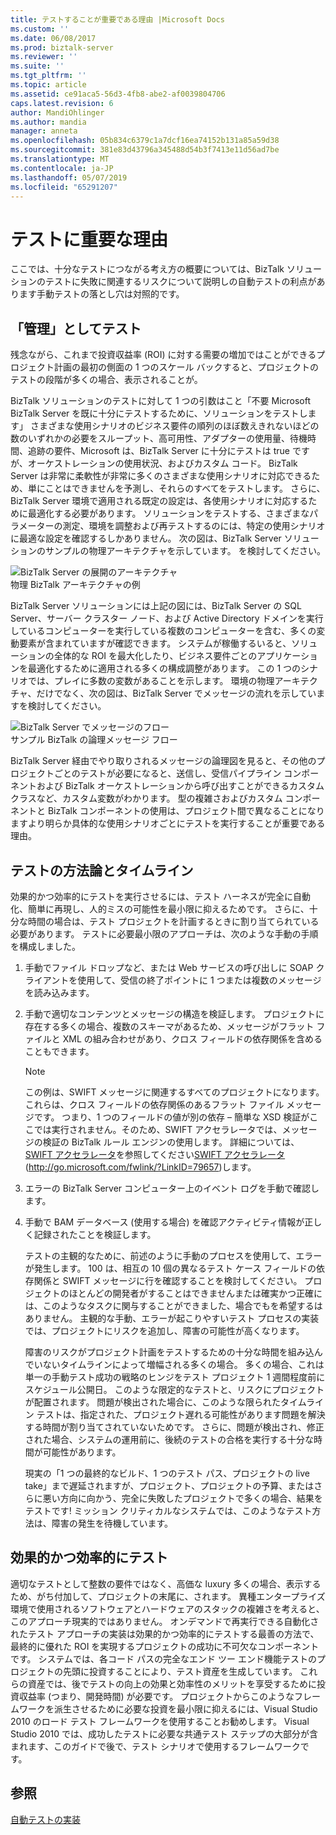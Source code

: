 ```yaml
---
title: テストすることが重要である理由 |Microsoft Docs
ms.custom: ''
ms.date: 06/08/2017
ms.prod: biztalk-server
ms.reviewer: ''
ms.suite: ''
ms.tgt_pltfrm: ''
ms.topic: article
ms.assetid: ce91aca5-56d3-4fb8-abe2-af0039804706
caps.latest.revision: 6
author: MandiOhlinger
ms.author: mandia
manager: anneta
ms.openlocfilehash: 05b834c6379c1a7dcf16ea74152b131a85a59d38
ms.sourcegitcommit: 381e83d43796a345488d54b3f7413e11d56ad7be
ms.translationtype: MT
ms.contentlocale: ja-JP
ms.lasthandoff: 05/07/2019
ms.locfileid: "65291207"
---
```

# <a name="why-it-is-important-to-test"></a>テストに重要な理由
ここでは、十分なテストにつながる考え方の概要については、BizTalk ソリューションのテストに失敗に関連するリスクについて説明しの自動テストの利点があります手動テストの落とし穴は対照的です。  
  
## <a name="testing-as-overhead"></a>「管理」としてテスト  
 残念ながら、これまで投資収益率 (ROI) に対する需要の増加ではことができるプロジェクト計画の最初の側面の 1 つのスケール バックすると、プロジェクトのテストの段階が多くの場合、表示されることが。  
  
 BizTalk ソリューションのテストに対して 1 つの引数はこと「不要 Microsoft BizTalk Server を既に十分にテストするために、ソリューションをテストします」 さまざまな使用シナリオのビジネス要件の順列のほぼ数えきれないほどの数のいずれかの必要をスループット、高可用性、アダプターの使用量、待機時間、追跡の要件、Microsoft は、BizTalk Server に十分にテストは true ですが、オーケストレーションの使用状況、およびカスタム コード。 BizTalk Server は非常に柔軟性が非常に多くのさまざまな使用シナリオに対応できるため、単にことはできませんを予測し、それらのすべてをテストします。 さらに、BizTalk Server 環境で適用される既定の設定は、各使用シナリオに対応するために最適化する必要があります。 ソリューションをテストする、さまざまなパラメーターの測定、環境を調整および再テストするのには、特定の使用シナリオに最適な設定を確認するしかありません。 次の図は、BizTalk Server ソリューションのサンプルの物理アーキテクチャを示しています。 を検討してください。  
  
 ![BizTalk Server の展開のアーキテクチャ](../technical-guides/media/5359cf00-e285-4168-a988-8d3b677eb6ba.gif "5359cf00-e285-4168-a988-8d3b677eb6ba")  
物理 BizTalk アーキテクチャの例  
  
 BizTalk Server ソリューションには上記の図には、BizTalk Server の SQL Server、サーバー クラスター ノード、および Active Directory ドメインを実行しているコンピューターを実行している複数のコンピューターを含む、多くの変動要素が含まれていますが確認できます。 システムが稼働するいると、ソリューションの全体的な ROI を最大化したり、ビジネス要件ごとのアプリケーションを最適化するために適用される多くの構成調整があります。 この 1 つのシナリオでは、プレイに多数の変数があることを示します。 環境の物理アーキテクチャ、だけでなく、次の図は、BizTalk Server でメッセージの流れを示していますを検討してください。  
  
 ![BizTalk Server でメッセージのフロー](../technical-guides/media/dea79a42-5f60-49a1-abdb-870988784ffe.gif "dea79a42-5f60-49a1-abdb-870988784ffe")  
サンプル BizTalk の論理メッセージ フロー  
  
 BizTalk Server 経由でやり取りされるメッセージの論理図を見ると、その他のプロジェクトごとのテストが必要になると、送信し、受信パイプライン コンポーネントおよび BizTalk オーケストレーションから呼び出すことができるカスタム クラスなど、カスタム変数がわかります。 型の複雑さおよびカスタム コンポーネントと BizTalk コンポーネントの使用は、プロジェクト間で異なることになりますより明らか具体的な使用シナリオごとにテストを実行することが重要である理由。  
  
## <a name="testing-methodology-and-timelines"></a>テストの方法論とタイムライン  
 効果的かつ効率的にテストを実行させるには、テスト ハーネスが完全に自動化、簡単に再現し、人的ミスの可能性を最小限に抑えるためです。 さらに、十分な時間の場合は、テスト プロジェクトを計画するときに割り当てられている必要があります。 テストに必要最小限のアプローチは、次のような手動の手順を構成しました。  
  
1. 手動でファイル ドロップなど、または Web サービスの呼び出しに SOAP クライアントを使用して、受信の終了ポイントに 1 つまたは複数のメッセージを読み込みます。  
  
2. 手動で適切なコンテンツとメッセージの構造を検証します。 プロジェクトに存在する多くの場合、複数のスキーマがあるため、メッセージがフラット ファイルと XML の組み合わせがあり、クロス フィールドの依存関係を含めることもできます。  
  
   > [!NOTE]  
   >  この例は、SWIFT メッセージに関連するすべてのプロジェクトになります。 これらは、クロス フィールドの依存関係のあるフラット ファイル メッセージです。 つまり、1 つのフィールドの値が別の依存 – 簡単な XSD 検証がここでは実行されません。そのため、SWIFT アクセラレータでは、メッセージの検証の BizTalk ルール エンジンの使用します。 詳細については、 [SWIFT アクセラレータ](http://go.microsoft.com/fwlink/?LinkID=79657)を参照してください[SWIFT アクセラレータ](http://go.microsoft.com/fwlink/?LinkID=79657)(http://go.microsoft.com/fwlink/?LinkID=79657)します。  
  
3. エラーの BizTalk Server コンピューター上のイベント ログを手動で確認します。  
  
4. 手動で BAM データベース (使用する場合) を確認アクティビティ情報が正しく記録されたことを検証します。  
  
   テストの主観的なために、前述のように手動のプロセスを使用して、エラーが発生します。 100 は、相互の 10 個の異なるテスト ケース フィールドの依存関係と SWIFT メッセージに行を確認することを検討してください。 プロジェクトのほとんどの開発者がすることはできませんまたは確実かつ正確には、このようなタスクに関与することができました、場合でもを希望するはありません。 主観的な手動、エラーが起こりやすいテスト プロセスの実装では、プロジェクトにリスクを追加し、障害の可能性が高くなります。  
  
   障害のリスクがプロジェクト計画をテストするための十分な時間を組み込んでいないタイムラインによって増幅される多くの場合。 多くの場合、これは単一の手動テスト成功の戦略のヒンジをテスト プロジェクト 1 週間程度前にスケジュール公開日。 このような限定的なテストと、リスクにプロジェクトが配置されます。 問題が検出された場合に、このような限られたタイムライン テストは、指定された、プロジェクト遅れる可能性があります問題を解決する時間が割り当てされていないためです。 さらに、問題が検出され、修正された場合、システムの運用前に、後続のテストの合格を実行する十分な時間が可能性があります。  
  
   現実の「1 つの最終的なビルド、1 つのテスト パス、プロジェクトの live take」まで遅延されますが、プロジェクト、プロジェクトの予算、またはさらに悪い方向に向かう、完全に失敗したプロジェクトで多くの場合、結果をテストです! ミッション クリティカルなシステムでは、このようなテスト方法は、障害の発生を待機しています。  
  
## <a name="testing-effectively-and-efficiently"></a>効果的かつ効率的にテスト  
 適切なテストとして整数の要件ではなく、高価な luxury 多くの場合、表示するため、がち付加して、プロジェクトの末尾に、されます。 異種エンタープライズ環境で使用されるソフトウェアとハードウェアのスタックの複雑さを考えると、このアプローチ現実的ではありません。 オンデマンドで再実行できる自動化されたテスト アプローチの実装は効果的かつ効率的にテストする最善の方法で、最終的に優れた ROI を実現するプロジェクトの成功に不可欠なコンポーネントです。 システムでは、各コード パスの完全なエンド ツー エンド機能テストのプロジェクトの先頭に投資することにより、テスト資産を生成しています。 これらの資産では、後でテストの向上の効果と効率性のメリットを享受するために投資収益率 (つまり、開発時間) が必要です。 プロジェクトからこのようなフレームワークを派生させるために必要な投資を最小限に抑えるには、Visual Studio 2010 のロード テスト フレームワークを使用することお勧めします。 Visual Studio 2010 では、成功したテストに必要な共通テスト ステップの大部分が含まれます、このガイドで後で、テスト シナリオで使用するフレームワークです。  
  
## <a name="see-also"></a>参照  
 [自動テストの実装](../technical-guides/implementing-automated-testing.md)